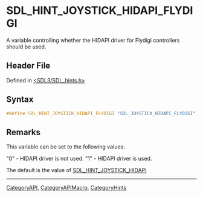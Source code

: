 # SDL_HINT_JOYSTICK_HIDAPI_FLYDIGI

A variable controlling whether the HIDAPI driver for Flydigi controllers should be used.

## Header File

Defined in [<SDL3/SDL_hints.h>](https://github.com/libsdl-org/SDL/blob/main/include/SDL3/SDL_hints.h)

## Syntax

```c
#define SDL_HINT_JOYSTICK_HIDAPI_FLYDIGI "SDL_JOYSTICK_HIDAPI_FLYDIGI"
```

## Remarks

This variable can be set to the following values:

"0" - HIDAPI driver is not used. "1" - HIDAPI driver is used.

The default is the value of
[SDL_HINT_JOYSTICK_HIDAPI](SDL_HINT_JOYSTICK_HIDAPI)

----
[CategoryAPI](CategoryAPI), [CategoryAPIMacro](CategoryAPIMacro), [CategoryHints](CategoryHints)

